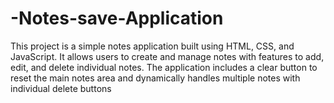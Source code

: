 # -Notes-save-Application
This project is a simple notes application built using HTML, CSS, and JavaScript. It allows users to create and manage notes with features to add, edit, and delete individual notes. The application includes a clear button to reset the main notes area and dynamically handles multiple notes with individual delete buttons
